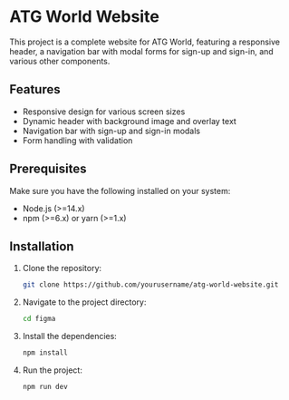 # ATG World Website

This project is a complete website for ATG World, featuring a responsive header, a navigation bar with modal forms for sign-up and sign-in, and various other components.

## Features

- Responsive design for various screen sizes
- Dynamic header with background image and overlay text
- Navigation bar with sign-up and sign-in modals
- Form handling with validation

## Prerequisites

Make sure you have the following installed on your system:

- Node.js (>=14.x)
- npm (>=6.x) or yarn (>=1.x)

## Installation

1. Clone the repository:
   ```sh
   git clone https://github.com/yourusername/atg-world-website.git
2. Navigate to the project directory:
   ```sh
   cd figma
3. Install the dependencies:
   ```sh
   npm install
4. Run the project:
   ```sh
   npm run dev
